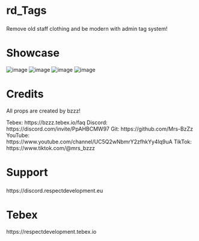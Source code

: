 

<h1>rd_Tags</h1>

###
<p>Remove old staff clothing and be modern with admin tag system!</p>

<h1>Showcase</h1>

![image](https://github.com/respectdevelopment/rd_Tags/assets/143709835/71edbcf5-17e4-491e-848c-b6661a6bd202)
![image](https://github.com/respectdevelopment/rd_Tags/assets/143709835/c09ed854-6574-4329-8ac4-7708d7f41c41)
![image](https://github.com/respectdevelopment/rd_Tags/assets/143709835/dcd8664e-0f20-452e-9b12-d850f5ace639)
![image](https://github.com/respectdevelopment/rd_Tags/assets/143709835/f4a40633-3c3d-4fe2-8f4a-aea6cd4638a8)


###

<h1>Credits</h1>

<p>All props are created by bzzz!</p>
Tebex: https://bzzz.tebex.io/faq
Discord: https://discord.com/invite/PpAHBCMW97
Git: https://github.com/Mrs-BzZz
YouTube: https://www.youtube.com/channel/UC5Q2wNbmrY2zfhkYy4lq9uA
TikTok: https://www.tiktok.com/@mrs_bzzz

<h1>Support</h1>

###

<p>https://discord.respectdevelopment.eu</p>

###

<h1>Tebex</h1>

<p>https://respectdevelopment.tebex.io</p>


